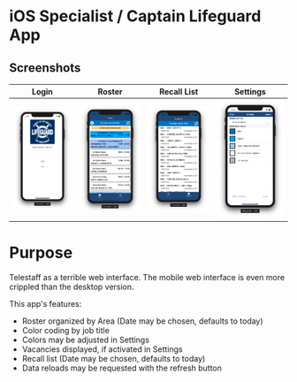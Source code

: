 [//]: # (Image References)

[login]: ./screenshots/login.png "Login screenshot"
[roster]: ./screenshots/roster.png "Roster screenshot"
[recall_list]: ./screenshots/recall_list.png "Recall List screenshot"
[settings]: ./screenshots/settings.png "Settings screenshot"

# iOS Specialist / Captain Lifeguard App

## Screenshots

Login | Roster | Recall List | Settings
--- | --- | --- | ---
![Login screenshot][login] | ![Roster Screenshot][roster] | ![Recall List Screenshot][recall_list] | ![Settings screenshot][settings]


# Purpose
Telestaff as a terrible web interface.  The mobile web interface is even more crippled than the desktop version.

This app's features:
* Roster organized by Area (Date may be chosen, defaults to today)
* Color coding by job title 
* Colors may be adjusted in Settings
* Vacancies displayed, if activated in Settings
* Recall list (Date may be chosen, defaults to today)
* Data reloads may be requested with the refresh button



